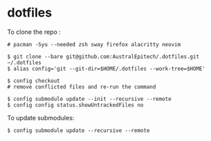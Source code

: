 # dotfiles

To clone the repo :
```console
# pacman -Syu --needed zsh sway firefox alacritty neovim

$ git clone --bare git@github.com:AustralEpitech/.dotfiles.git ~/.dotfiles
$ alias config='git --git-dir=$HOME/.dotfiles --work-tree=$HOME'

$ config checkout
# remove conflicted files and re-run the command

$ config submodule update --init --recursive --remote
$ config config status.showUntrackedFiles no
```

To update submodules:
```
$ config submodule update --recursive --remote
```
